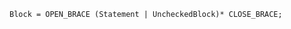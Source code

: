 <!-- This file is generated automatically by infrastructure scripts. Please don't edit by hand. -->

```{ .ebnf .slang-ebnf #Block }
Block = OPEN_BRACE (Statement | UncheckedBlock)* CLOSE_BRACE;
```
